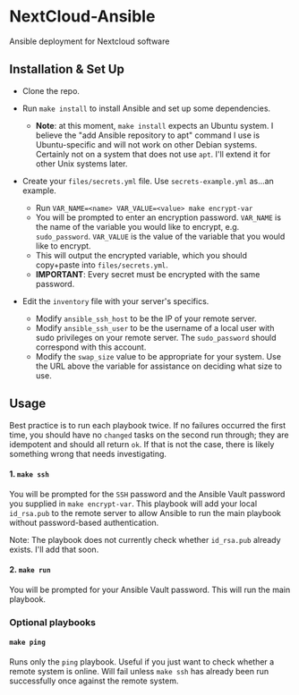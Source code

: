 # NextCloud-Ansible
Ansible deployment for Nextcloud software

## Installation & Set Up

- Clone the repo.

- Run `make install` to install Ansible and set up some dependencies.
  - __Note__: at this moment, `make install` expects an Ubuntu system. I believe the "add Ansible repository to apt" command I use is Ubuntu-specific and will not work on other Debian systems. Certainly not on a system that does not use `apt`. I'll extend it for other Unix systems later.

- Create your `files/secrets.yml` file. Use `secrets-example.yml` as...an example.
  - Run `VAR_NAME=<name> VAR_VALUE=<value> make encrypt-var`
  - You will be prompted to enter an encryption password. `VAR_NAME` is the name of the variable you would like to encrypt, e.g. `sudo_password`. `VAR_VALUE` is the value of the variable that you would like to encrypt.
  - This will output the encrypted variable, which you should copy+paste into `files/secrets.yml`.
  - __IMPORTANT__: Every secret must be encrypted with the same password.

- Edit the `inventory` file with your server's specifics.
  - Modify `ansible_ssh_host` to be the IP of your remote server.
  - Modify `ansible_ssh_user` to be the username of a local user with sudo privileges on your remote server. The `sudo_password` should correspond with this account.
  - Modify the `swap_size` value to be appropriate for your system. Use the URL above the variable for assistance on deciding what size to use.

## Usage

Best practice is to run each playbook twice. If no failures occurred the first time, you should have no `changed` tasks on the second run through; they are idempotent and should all return `ok`. If that is not the case, there is likely something wrong that needs investigating.

#### 1. `make ssh`
You will be prompted for the `SSH` password and the Ansible Vault password you supplied in `make encrypt-var`. This playbook will add your local `id_rsa.pub` to the remote server to allow Ansible to run the main playbook without password-based authentication.

Note: The playbook does not currently check whether `id_rsa.pub` already exists. I'll add that soon.

#### 2. `make run`
You will be prompted for your Ansible Vault password. This will run the main playbook.

### Optional playbooks

#### `make ping`
Runs only the `ping` playbook. Useful if you just want to check whether a remote system is online. Will fail unless `make ssh` has already been run successfully once against the remote system.
